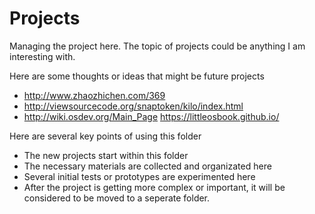 # Projects

Managing the project here. The topic of projects could be anything I am interesting with.

Here are some thoughts or ideas that might be future projects
- http://www.zhaozhichen.com/369
- http://viewsourcecode.org/snaptoken/kilo/index.html
- http://wiki.osdev.org/Main_Page https://littleosbook.github.io/

Here are several key points of using this folder
- The new projects start within this folder
- The necessary materials are collected and organizated here
- Several initial tests or prototypes are experimented here
- After the project is getting more complex or important, it will be considered to be moved to a seperate folder.
